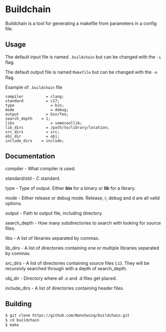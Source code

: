 # Buildchain
Buildchain is a tool for generating a makefile from parameters in a config file.

## Usage
The default input file is named `.buildchain` but can be changed with the `-i` flag.

The default output file is named `Makefile` but can be changed with the `-o` flag.

Example of `.buildchain` file
```text
compiler		  = clang;
standard		  = c17;
type			    = bin;
mode			    = debug;
output			  = bin/foo;
search_depth	= 1;
libs			    = somecoollib;
lib_dirs		  = /path/to/library/location;
src_dirs		  = src;
obj_dir			  = obj;
include_dirs	= include;
```

## Documentation
compiler - What compiler is used.

standard/std - C standard.

type - Type of output. Either **bin** for a binary or **lib** for a library.

mode - Either release or debug mode. Release, r, debug and d are all valid options.

output - Path to output file, including directory.

search_depth - How many subdirectories to search with looking for source files.

libs - A list of libraries separated by commas.

lib_dirs - A list of directories containing one or multiple libraries separated by commas.

src_dirs - A list of directories containing source files (.c). They will be recursivly searched through with a depth of search_depth.

obj_dir - Directory where all .o and .d files get placed.

include_dirs - A list of directories containing header files.

## Building
```bash
$ git clone https://github.com/NanoSwing/buildchain.git
$ cd buildchain
$ make
```

